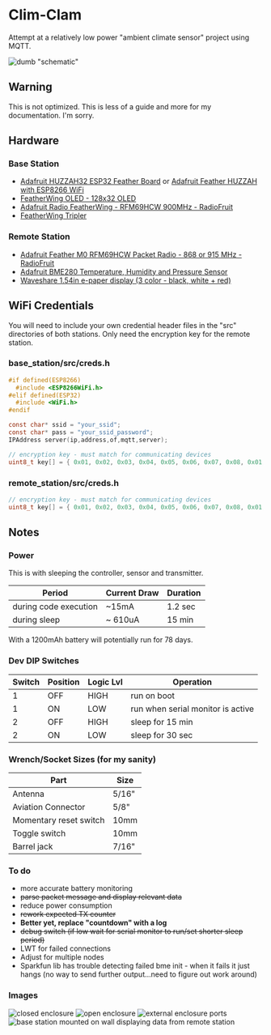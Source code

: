 # Clim-Clam

Attempt at a relatively low power "ambient climate sensor" project using MQTT.

![dumb "schematic"][header]
## Warning
This is not optimized. This is less of a guide and more for my documentation. I'm sorry.

## Hardware

### Base Station
* [Adafruit HUZZAH32 ESP32 Feather Board](https://www.adafruit.com/product/3405) or [Adafruit Feather HUZZAH with ESP8266 WiFi](https://www.adafruit.com/product/2821)
* [FeatherWing OLED - 128x32 OLED](https://www.adafruit.com/product/2900)
* [Adafruit Radio FeatherWing - RFM69HCW 900MHz - RadioFruit](https://www.adafruit.com/product/3229)
* [FeatherWing Tripler](https://www.adafruit.com/product/3417)

### Remote Station
* [Adafruit Feather M0 RFM69HCW Packet Radio - 868 or 915 MHz - RadioFruit](https://www.adafruit.com/product/3176)
* [Adafruit BME280 Temperature, Humidity and Pressure Sensor](https://www.adafruit.com/product/2652)
* [Waveshare 1.54in e-paper display (3 color - black, white + red)](https://www.amazon.com/Waveshare-1-54inch-three-color-resolution-controller/dp/B074NYX1C4/ref=pd_sbs_229_2?_encoding=UTF8&pd_rd_i=B074NYX1C4&pd_rd_r=X46A33QDZVWT6SV47NG6&pd_rd_w=NKe6A&pd_rd_wg=cCjhA&psc=1&refRID=X46A33QDZVWT6SV47NG6)  

## WiFi Credentials

You will need to include your own credential header files in the "src" directories of both stations. Only need the encryption key for the remote station.

### base_station/src/creds.h
```c
#if defined(ESP8266)
  #include <ESP8266WiFi.h>
#elif defined(ESP32)
  #include <WiFi.h>
#endif

const char* ssid = "your_ssid";
const char* pass = "your_ssid_password";
IPAddress server(ip,address,of,mqtt,server);

// encryption key - must match for communicating devices
uint8_t key[] = { 0x01, 0x02, 0x03, 0x04, 0x05, 0x06, 0x07, 0x08, 0x01, 0x02, 0x03, 0x04, 0x05, 0x06, 0x07, 0x08};
```

### remote_station/src/creds.h
```c
// encryption key - must match for communicating devices
uint8_t key[] = { 0x01, 0x02, 0x03, 0x04, 0x05, 0x06, 0x07, 0x08, 0x01, 0x02, 0x03, 0x04, 0x05, 0x06, 0x07, 0x08};
```

## Notes
### Power
This is with sleeping the controller, sensor and transmitter.

| Period | Current Draw | Duration |
| - | - | - |
| during code execution | ~15mA | 1.2 sec |
| during sleep | ~ 610uA | 15 min |

With a 1200mAh battery will potentially run for 78 days.

### Dev DIP Switches
| Switch | Position | Logic Lvl | Operation |
| - | - | - | - |
| 1 | OFF | HIGH | run on boot |
| 1 | ON | LOW | run when serial monitor is active |
| 2 | OFF | HIGH | sleep for 15 min |
| 2 | ON | LOW | sleep for 30 sec |

### Wrench/Socket Sizes (for my sanity)
| Part | Size |
| - | - |
| Antenna | 5/16" |
| Aviation Connector | 5/8" |
| Momentary reset switch | 10mm |
| Toggle switch | 10mm |
| Barrel jack | 7/16" |

### To do
* more accurate battery monitoring
* ~~parse packet message and display relevant data~~
* reduce power consumption
* ~~rework expected TX counter~~
* **Better yet, replace "countdown" with a log**
* ~~debug switch (if low wait for serial monitor to run/set shorter sleep period)~~
* LWT for failed connections
* Adjust for multiple nodes
* Sparkfun lib has trouble detecting failed bme init - when it fails it just hangs (no way to send further output...need to figure out work around)

### Images
![closed enclosure][img1]
![open enclosure][img2]
![external enclosure ports][img3]
![base station mounted on wall displaying data from remote station][img4]

[header]: img/radio_barl-02.png
[img1]: img/v1_01.jpg
[img2]: img/rs_01.png
[img3]: img/rs_02.png
[img4]: img/bs_01.png
